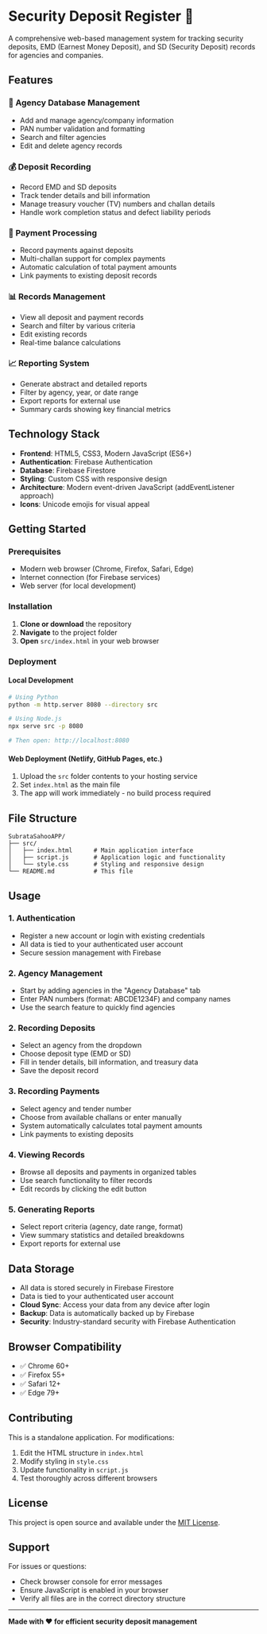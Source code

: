 # Security Deposit Register 🧾

A comprehensive web-based management system for tracking security deposits, EMD (Earnest Money Deposit), and SD (Security Deposit) records for agencies and companies.

## Features

### 🏢 Agency Database Management
- Add and manage agency/company information
- PAN number validation and formatting
- Search and filter agencies
- Edit and delete agency records

### 💰 Deposit Recording
- Record EMD and SD deposits
- Track tender details and bill information
- Manage treasury voucher (TV) numbers and challan details
- Handle work completion status and defect liability periods

### 💸 Payment Processing
- Record payments against deposits
- Multi-challan support for complex payments
- Automatic calculation of total payment amounts
- Link payments to existing deposit records

### 📊 Records Management
- View all deposit and payment records
- Search and filter by various criteria
- Edit existing records
- Real-time balance calculations

### 📈 Reporting System
- Generate abstract and detailed reports
- Filter by agency, year, or date range
- Export reports for external use
- Summary cards showing key financial metrics

## Technology Stack

- **Frontend**: HTML5, CSS3, Modern JavaScript (ES6+)
- **Authentication**: Firebase Authentication
- **Database**: Firebase Firestore
- **Styling**: Custom CSS with responsive design
- **Architecture**: Modern event-driven JavaScript (addEventListener approach)
- **Icons**: Unicode emojis for visual appeal

## Getting Started

### Prerequisites
- Modern web browser (Chrome, Firefox, Safari, Edge)
- Internet connection (for Firebase services)
- Web server (for local development)

### Installation

1. **Clone or download** the repository
2. **Navigate** to the project folder
3. **Open** `src/index.html` in your web browser

### Deployment

#### Local Development
```bash
# Using Python
python -m http.server 8080 --directory src

# Using Node.js
npx serve src -p 8080

# Then open: http://localhost:8080
```

#### Web Deployment (Netlify, GitHub Pages, etc.)
1. Upload the `src` folder contents to your hosting service
2. Set `index.html` as the main file
3. The app will work immediately - no build process required

## File Structure

```
SubrataSahooAPP/
├── src/
│   ├── index.html      # Main application interface
│   ├── script.js       # Application logic and functionality
│   └── style.css       # Styling and responsive design
└── README.md           # This file
```

## Usage

### 1. Authentication
- Register a new account or login with existing credentials
- All data is tied to your authenticated user account
- Secure session management with Firebase

### 2. Agency Management
- Start by adding agencies in the "Agency Database" tab
- Enter PAN numbers (format: ABCDE1234F) and company names
- Use the search feature to quickly find agencies

### 2. Recording Deposits
- Select an agency from the dropdown
- Choose deposit type (EMD or SD)
- Fill in tender details, bill information, and treasury data
- Save the deposit record

### 3. Recording Payments
- Select agency and tender number
- Choose from available challans or enter manually
- System automatically calculates total payment amounts
- Link payments to existing deposits

### 4. Viewing Records
- Browse all deposits and payments in organized tables
- Use search functionality to filter records
- Edit records by clicking the edit button

### 5. Generating Reports
- Select report criteria (agency, date range, format)
- View summary statistics and detailed breakdowns
- Export reports for external use

## Data Storage

- All data is stored securely in Firebase Firestore
- Data is tied to your authenticated user account
- **Cloud Sync**: Access your data from any device after login
- **Backup**: Data is automatically backed up by Firebase
- **Security**: Industry-standard security with Firebase Authentication

## Browser Compatibility

- ✅ Chrome 60+
- ✅ Firefox 55+
- ✅ Safari 12+
- ✅ Edge 79+

## Contributing

This is a standalone application. For modifications:

1. Edit the HTML structure in `index.html`
2. Modify styling in `style.css`
3. Update functionality in `script.js`
4. Test thoroughly across different browsers

## License

This project is open source and available under the [MIT License](LICENSE).

## Support

For issues or questions:
- Check browser console for error messages
- Ensure JavaScript is enabled in your browser
- Verify all files are in the correct directory structure

---

**Made with ❤️ for efficient security deposit management**